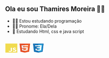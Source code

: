 ## Ola eu sou Thamires Moreira 🫡👋

- 👩‍💻 Estou estudando programação
- 👩🏻 Pronome: Ela/Dela
- 🚀 Estudando Html, css e java script


<div style="display: inline_block"><br>
  <img align="center" alt="Thamires-Js" height="30" width="40" src="https://raw.githubusercontent.com/devicons/devicon/master/icons/javascript/javascript-plain.svg"> 
  <img align="center" alt="Thamires-HTML" height="30" width="40" src="https://raw.githubusercontent.com/devicons/devicon/master/icons/html5/html5-original.svg">
  <img align="center" alt="Thamires-CSS" height="30" width="40" src="https://raw.githubusercontent.com/devicons/devicon/master/icons/css3/css3-original.svg"
</div>
  
 
  
